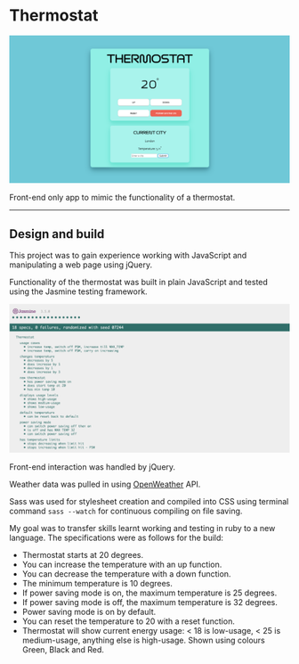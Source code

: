 # Thermostat
 
![Thermostat Interface](docs/imgs/gui.png)

Front-end only app to mimic the functionality of a thermostat.

***
## Design and build

This project was to gain experience working with JavaScript and manipulating a web page using jQuery.

Functionality of the thermostat was built in plain JavaScript and tested using the Jasmine testing framework.

![Jasmine test results](docs/imgs/tests.png)

Front-end interaction was handled by jQuery.

Weather data was pulled in using [OpenWeather](https://openweathermap.org/api) API.

Sass was used for stylesheet creation and compiled into CSS using terminal command ```sass --watch``` for continuous compiling on file saving.

My goal was to transfer skills learnt working and testing in ruby to a new language. The specifications were as follows for the build:

* Thermostat starts at 20 degrees.
* You can increase the temperature with an up function.
* You can decrease the temperature with a down function.
* The minimum temperature is 10 degrees.
* If power saving mode is on, the maximum temperature is 25 degrees.
* If power saving mode is off, the maximum temperature is 32 degrees.
* Power saving mode is on by default.
* You can reset the temperature to 20 with a reset function.
* Thermostat will show current energy usage: < 18 is low-usage, < 25 is medium-usage, anything else is high-usage. Shown using colours Green, Black and Red.



